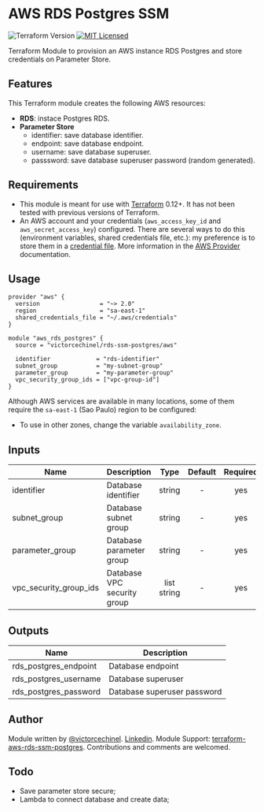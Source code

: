 # AWS RDS Postgres SSM

![Terraform Version](https://img.shields.io/badge/tf-%3E%3D0.12.0-blue.svg) [![MIT Licensed](https://img.shields.io/badge/license-MIT-green.svg)](https://tldrlegal.com/license/mit-license)

Terraform Module to provision an AWS instance RDS Postgres and store credentials on Parameter Store.

## Features

This Terraform module creates the following AWS resources:

* **RDS**: instace Postgres RDS.
* **Parameter Store**
  * identifier: save database identifier.
  * endpoint: save database endpoint.
  * username: save database superuser.
  * passsword: save database superuser password (random generated).

## Requirements

* This module is meant for use with [Terraform](https://www.terraform.io/downloads.html) 0.12+. It has not been tested with previous versions of Terraform.
* An AWS account and your credentials (`aws_access_key_id` and `aws_secret_access_key`) configured. There are several ways to do this (environment variables, shared credentials file, etc.): my preference is to store them in a [credential file](https://docs.aws.amazon.com/cli/latest/userguide/cli-configure-files.html). More information in the [AWS Provider](https://www.terraform.io/docs/providers/aws/index.html) documentation.

## Usage

```HCL
provider "aws" {
  version                 = "~> 2.0"
  region                  = "sa-east-1"
  shared_credentials_file = "~/.aws/credentials"
}

module "aws_rds_postgres" {
  source = "victorcechinel/rds-ssm-postgres/aws"

  identifier             = "rds-identifier"
  subnet_group           = "my-subnet-group"
  parameter_group        = "my-parameter-group"
  vpc_security_group_ids = ["vpc-group-id"]
}
```

Although AWS services are available in many locations, some of them require the `sa-east-1` (Sao Paulo) region to be configured:

* To use in other zones, change the variable `availability_zone`.


## Inputs

| Name                   | Description                 | Type        | Default | Required |
|------------------------|-----------------------------|:-----------:|:-:      |:--------:|
| identifier             | Database identifier         | string      | -       | yes      |
| subnet_group           | Database subnet group       | string      | -       | yes      |
| parameter_group        | Database parameter group    | string      | -       | yes      |
| vpc_security_group_ids | Database VPC security group | list string | -       | yes      |

## Outputs

| Name                  | Description                 |
|-----------------------|-----------------------------|
| rds_postgres_endpoint | Database endpoint           |
| rds_postgres_username | Database superuser          |
| rds_postgres_password | Database superuser password |

## Author

Module written by [@victorcechinel](https://github.com/victorcechinel). 
[Linkedin](https://www.linkedin.com/in/victorcechinelr/). 
Module Support: [terraform-aws-rds-ssm-postgres](https://github.com/victorcechinel/terraform-aws-rds-ssm-postgres). 
Contributions and comments are welcomed.

## Todo

* Save parameter store secure;
* Lambda to connect database and create data;